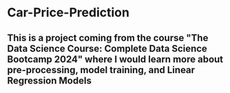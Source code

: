# Car-Price-Prediction

## This is a project coming from the course "The Data Science Course: Complete Data Science Bootcamp 2024" where I would learn more about pre-processing, model training, and Linear Regression Models
